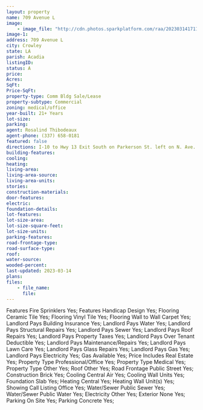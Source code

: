 ```yaml
---
layout: property
name: 709 Avenue L  
image:
    - image_file: "http://cdn.photos.sparkplatform.com/raa/20230314171106853016000000.jpg"
image-1:
address: 709 Avenue L 
city: Crowley
state: LA
parish: Acadia
listingID: 
status: A
price: 
Acres: 
SqFt: 
Price-SqFt: 
property-type: Comm Bldg Sale/Lease
property-subtype: Commercial
zoning: medical/office
year-built: 21+ Years
lot-size: 
parking: 
agent: Rosalind Thibodeaux
agent-phone: (337) 658-0181
featured: false
directions: I-10 to Hwy 13 Exit South on Parkerson St. left on N. Ave. L to building on the property is the whole block.
building-features: 
cooling: 
heating: 
living-area: 
living-area-source: 
living-area-units: 
stories: 
construction-materials: 
door-features: 
electric: 
foundation-details: 
lot-features: 
lot-size-area: 
lot-size-square-feet: 
lot-size-units: 
parking-features: 
road-frontage-type: 
road-surface-type: 
roof: 
water-source: 
wooded-percent: 
last-updated: 2023-03-14
plans: 
files:
    - file_name:
      file:
---
```

Features	Fire Sprinklers	Yes;
Features	Handicap Design	Yes;
Flooring	Ceramic Tile	Yes;
Flooring	Vinyl Tile	Yes;
Flooring	Wall to Wall Carpet	Yes;
Landlord Pays	Building Insurance	Yes;
Landlord Pays	Water	Yes;
Landlord Pays	Structural Repairs	Yes;
Landlord Pays	Sewer	Yes;
Landlord Pays	Roof Repairs	Yes;
Landlord Pays	Property Taxes	Yes;
Landlord Pays	Over Tenant Deductible	Yes;
Landlord Pays	Maintenance/Repairs	Yes;
Landlord Pays	Lawn Care	Yes;
Landlord Pays	Glass Repairs	Yes;
Landlord Pays	Gas	Yes;
Landlord Pays	Electricity	Yes;
Gas	Available	Yes;
Price Includes	Real Estate	Yes;
Property Type	Professional/Office	Yes;
Property Type	Medical	Yes;
Property Type	Other	Yes;
Roof	Other	Yes;
Road Frontage	Public Street	Yes;
Construction	Brick	Yes;
Cooling	Central Air	Yes;
Cooling	Wall Units	Yes;
Foundation	Slab	Yes;
Heating	Central	Yes;
Heating	Wall Unit(s)	Yes;
Showing	Call Listing Office	Yes;
Water/Sewer	Public Sewer	Yes;
Water/Sewer	Public Water	Yes;
Electricity	Other	Yes;
Exterior	None	Yes;
Parking	On Site	Yes;
Parking	Concrete	Yes;

